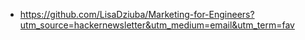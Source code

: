 - https://github.com/LisaDziuba/Marketing-for-Engineers?utm_source=hackernewsletter&utm_medium=email&utm_term=fav
